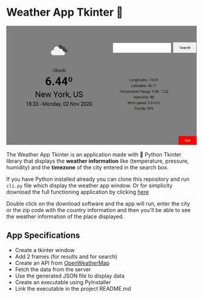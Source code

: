 # Weather App Tkinter :100:

![Python Weather App](./weather_app/img/screenshot.JPG)

The Weather App Tkinter is an application made with :snake: Python Tkinter library that displays
the __weather information__ like (temperature, pressure, humidity) and the __timezone__ of the city
entered in the search box.

If you have Python installed already you can clone this repository and run `cli.py` file which
display the weather app window. Or for simplicity download the full functioning application by
clicking [here](https://github.com/sam0132nodier/weather-app-tkinter/raw/master/app/weatherapp.exe)

Double click on the download software and the app will run, enter the city or the zip code with
the country information and then you'll be able to see the weather information of the place displayed.

## App Specifications

- Create a tkinter window
- Add 2 frames (for results and for search)
- Create an API from [OpenWeatherMap](https://openweathermap.org/)
- Fetch the data from the server
- Use the generated JSON file to display data
- Create an executable using PyInstaller
- Link the executable in the project README.md